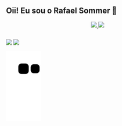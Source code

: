 ## Oii! Eu sou o Rafael Sommer 👋

<div align="center">
  <a href="https://github.com/rafaelsommerk">
  <img height="140em" src="https://github-readme-stats.vercel.app/api?username=rafaelsommerk&show_icons=true&theme=chartreuse-dark&include_all_commits=true&count_private=true"/>
  <img height="140em" src="https://github-readme-stats.vercel.app/api/top-langs/?username=rafaelsommerk&layout=compact&langs_count=7&theme=chartreuse-dark"/>
</div>
  
  ##
 
<div> 
  <a href="https://www.instagram.com/rafaelsommerk" target="_blank"><img src="https://img.shields.io/badge/-Instagram-%23E4405F?style=for-the-badge&logo=instagram&logoColor=white" target="_blank"></a>
  <a href = "mailto:sommerkunzler@gmail.com"><img src="https://img.shields.io/badge/-Gmail-%23333?style=for-the-badge&logo=gmail&logoColor=white" target="_blank"></a>
 
  ![Snake animation](https://github.com/rafaelsommerk/rafaelsommerk/blob/output/github-contribution-grid-snake.svg)
 
</div>
